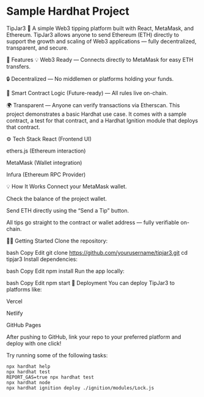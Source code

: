 # Sample Hardhat Project


TipJar3 💸
A simple Web3 tipping platform built with React, MetaMask, and Ethereum.
TipJar3 allows anyone to send Ethereum (ETH) directly to support the growth and scaling of Web3 applications — fully decentralized, transparent, and secure.

🚀 Features
💡 Web3 Ready — Connects directly to MetaMask for easy ETH transfers.

🔒 Decentralized — No middlemen or platforms holding your funds.

📜 Smart Contract Logic (Future-ready) — All rules live on-chain.

🌍 Transparent — Anyone can verify transactions via Etherscan.
This project demonstrates a basic Hardhat use case. It comes with a sample contract, a test for that contract, and a Hardhat Ignition module that deploys that contract.

⚙️ Tech Stack
React (Frontend UI)

ethers.js (Ethereum interaction)

MetaMask (Wallet integration)

Infura (Ethereum RPC Provider)

💡 How It Works
Connect your MetaMask wallet.

Check the balance of the project wallet.

Send ETH directly using the “Send a Tip” button.

All tips go straight to the contract or wallet address — fully verifiable on-chain.

🧑‍💻 Getting Started
Clone the repository:

bash
Copy
Edit
git clone https://github.com/yourusername/tipjar3.git
cd tipjar3
Install dependencies:

bash
Copy
Edit
npm install
Run the app locally:

bash
Copy
Edit
npm start
🧪 Deployment
You can deploy TipJar3 to platforms like:

Vercel

Netlify

GitHub Pages

After pushing to GitHub, link your repo to your preferred platform and deploy with one click!



Try running some of the following tasks:

```shell
npx hardhat help
npx hardhat test
REPORT_GAS=true npx hardhat test
npx hardhat node
npx hardhat ignition deploy ./ignition/modules/Lock.js
```

